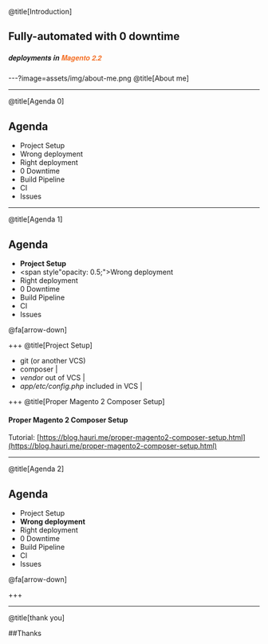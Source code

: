 @title[Introduction]
## Fully-automated with 0 downtime
##### <span style="font-family:Helvetica Neue; font-weight:bold">deployments in <span style="color:#f46f25">Magento 2.2</span></span>

---?image=assets/img/about-me.png
@title[About me]

---
@title[Agenda 0]
## Agenda

* Project Setup
* Wrong deployment
* Right deployment
* 0 Downtime
* Build Pipeline
* CI
* Issues

---
@title[Agenda 1]
## Agenda

* **Project Setup**
* <span style"opacity: 0.5;">Wrong deployment</span>
* Right deployment
* 0 Downtime
* Build Pipeline
* CI
* Issues

@fa[arrow-down]

+++
@title[Project Setup]

- git (or another VCS)
- composer |
- *vendor* out of VCS |
- *app/etc/config.php* included in VCS |

+++
@title[Proper Magento 2 Composer Setup]

#### Proper Magento 2 Composer Setup
Tutorial: [https://blog.hauri.me/proper-magento2-composer-setup.html](https://blog.hauri.me/proper-magento2-composer-setup.html)

---
@title[Agenda 2]
## Agenda

* Project Setup
* **Wrong deployment**
* Right deployment
* 0 Downtime
* Build Pipeline
* CI
* Issues

@fa[arrow-down]

+++

---
@title[thank you]

##Thanks

 